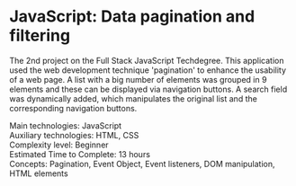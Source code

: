 # JavaScript: Data pagination and filtering
 The 2nd project on the Full Stack JavaScript Techdegree. This application used the web development technique 'pagination' to enhance the usability of a web page. A list with a big number of elements was grouped in 9 elements and these can be displayed via navigation buttons. A search field was dynamically added, which manipulates the original list and the corresponding navigation buttons.

 Main technologies: JavaScript<br>
 Auxiliary technologies: HTML, CSS<br>
 Complexity level: Beginner<br>
 Estimated Time to Complete: 13 hours<br>
 Concepts: Pagination, Event Object, Event listeners, DOM manipulation, HTML elements<br>
